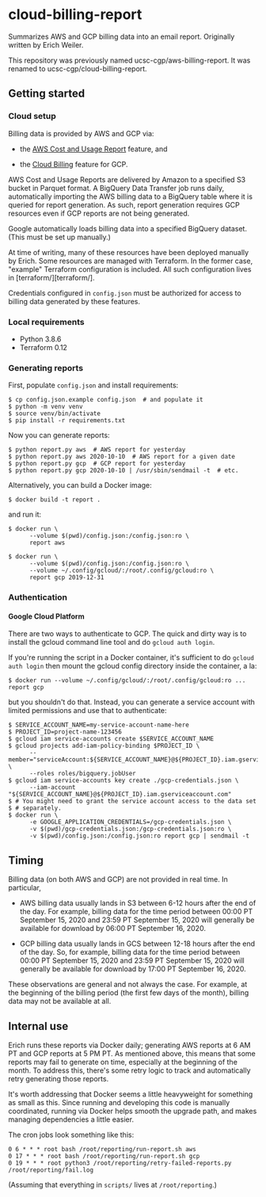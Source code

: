 # cloud-billing-report

Summarizes AWS and GCP billing data into an email report. Originally written
by Erich Weiler.

This repository was previously named ucsc-cgp/aws-billing-report. It was
renamed to ucsc-cgp/cloud-billing-report.

## Getting started

### Cloud setup

Billing data is provided by AWS and GCP via:

* the [AWS Cost and Usage Report][s3] feature, and

* the [Cloud Billing][gcs] feature for GCP.

AWS Cost and Usage Reports are delivered by Amazon to a specified S3 bucket in
Parquet format. A BigQuery Data Transfer job runs daily, automatically importing
the AWS billing data to a BigQuery table where it is queried for report
generation. As such, report generation requires GCP resources even if GCP
reports are not being generated.

Google automatically loads billing data into a specified BigQuery dataset.
(This must be set up manually.)

At time of writing, many of these resources have been deployed manually by
Erich. Some resources are managed with Terraform. In the former case, "example"
Terraform configuration is included. All such configuration lives in
[terraform/][terraform/].

Credentials configured in `config.json` must be authorized for access to
billing data generated by these features.

  [s3]: https://docs.aws.amazon.com/cur/latest/userguide/cur-s3.html
  [gcs]: https://cloud.google.com/billing/docs/how-to/export-data-bigquery


### Local requirements

* Python 3.8.6
* Terraform 0.12

### Generating reports

First, populate `config.json` and install requirements:

```console
$ cp config.json.example config.json  # and populate it
$ python -m venv venv
$ source venv/bin/activate
$ pip install -r requirements.txt
```

Now you can generate reports:

```console
$ python report.py aws  # AWS report for yesterday
$ python report.py aws 2020-10-10  # AWS report for a given date
$ python report.py gcp  # GCP report for yesterday
$ python report.py gcp 2020-10-10 | /usr/sbin/sendmail -t  # etc.
```

Alternatively, you can build a Docker image:

```console
$ docker build -t report .
```

and run it:

```console
$ docker run \
      --volume $(pwd)/config.json:/config.json:ro \
      report aws

$ docker run \
      --volume $(pwd)/config.json:/config.json:ro \
      --volume ~/.config/gcloud/:/root/.config/gcloud:ro \
      report gcp 2019-12-31
```

### Authentication

#### Google Cloud Platform

There are two ways to authenticate to GCP. The quick and dirty way is to install
the gcloud command line tool and do `gcloud auth login`.

If you're running the script in a Docker container, it's sufficient to do
`gcloud auth login` then mount the gcloud config directory inside the container,
a la:

```console
$ docker run --volume ~/.config/gcloud/:/root/.config/gcloud:ro ... report gcp
```

but you shouldn't do that. Instead, you can generate a service account with
limited permissions and use that to authenticate:

```console
$ SERVICE_ACCOUNT_NAME=my-service-account-name-here
$ PROJECT_ID=project-name-123456
$ gcloud iam service-accounts create $SERVICE_ACCOUNT_NAME
$ gcloud projects add-iam-policy-binding $PROJECT_ID \
      --member="serviceAccount:${SERVICE_ACCOUNT_NAME}@${PROJECT_ID}.iam.gserviceaccount.com" \
      --roles roles/bigquery.jobUser
$ gcloud iam service-accounts key create ./gcp-credentials.json \
      --iam-account "${SERVICE_ACCOUNT_NAME}@${PROJECT_ID}.iam.gserviceaccount.com"
$ # You might need to grant the service account access to the data set
$ # separately.
$ docker run \
      -e GOOGLE_APPLICATION_CREDENTIALS=/gcp-credentials.json \
      -v $(pwd)/gcp-credentials.json:/gcp-credentials.json:ro \
      -v $(pwd)/config.json:/config.json:ro report gcp | sendmail -t
```


## Timing

Billing data (on both AWS and GCP) are not provided in real time. In
particular,

* AWS billing data usually lands in S3 between 6-12 hours after the end of the
  day. For example, billing data for the time period between 00:00 PT
  September 15, 2020 and 23:59 PT September 15, 2020 will generally be available
  for download by 06:00 PT September 16, 2020.

* GCP billing data usually lands in GCS between 12-18 hours after the end of the
  day. So, for example, billing data for the time period between 00:00 PT
  September 15, 2020 and 23:59 PT September 15, 2020 will generally be available
  for download by 17:00 PT September 16, 2020.

These observations are general and not always the case. For example, at the
beginning of the billing period (the first few days of the month), billing data
may not be available at all.

## Internal use

Erich runs these reports via Docker daily; generating AWS reports at 6 AM PT and
GCP reports at 5 PM PT. As mentioned above, this means that some reports may
fail to generate on time, especially at the beginning of the month. To address
this, there's some retry logic to track and automatically retry generating those
reports.

It's worth addressing that Docker seems a little heavyweight for something as
small as this. Since running and developing this code is manually coordinated,
running via Docker helps smooth the upgrade path, and makes managing
dependencies a little easier.

The cron jobs look something like this:

```
0 6 * * * root bash /root/reporting/run-report.sh aws
0 17 * * * root bash /root/reporting/run-report.sh gcp
0 19 * * * root python3 /root/reporting/retry-failed-reports.py /root/reporting/fail.log
```

(Assuming that everything in `scripts/` lives at `/root/reporting`.)
